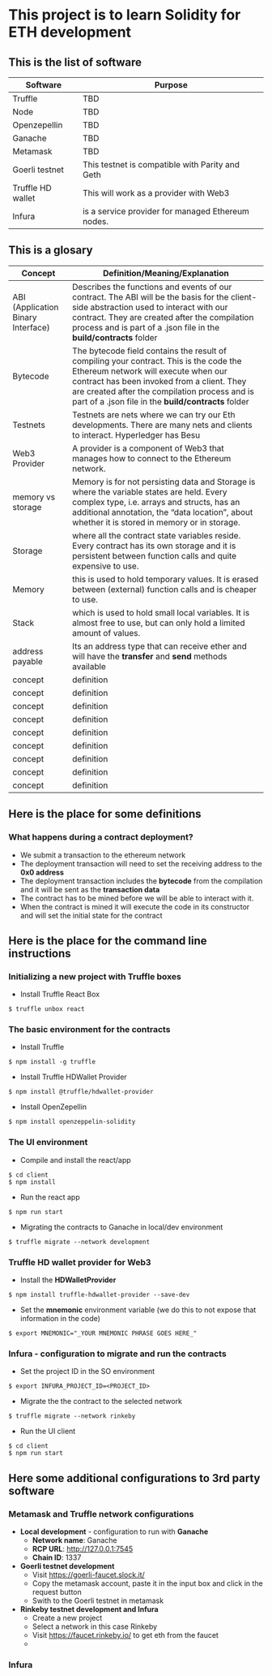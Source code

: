 # This project is to learn Solidity for ETH development

## This is the list of software
Software | Purpose
------------ | -------------
Truffle | TBD
Node | TBD
Openzepellin | TBD
Ganache | TBD
Metamask | TBD
Goerli testnet | This testnet is compatible with Parity and Geth
Truffle HD wallet | This will work as a provider with Web3
Infura | is a service provider for managed Ethereum nodes.

## This is a glosary

Concept | Definition/Meaning/Explanation
------------ | -------------
ABI (Application Binary Interface) | Describes the functions and events of our contract. The ABI will be the basis for the client-side abstraction used to interact with our contract. They are created after the compilation process and is part of a .json file in the **build/contracts** folder
Bytecode | The bytecode field contains the result of compiling your contract. This is the code the Ethereum network will execute when our contract has been invoked from a client. They are created after the compilation process and is part of a .json file in the **build/contracts** folder
Testnets | Testnets are nets where we can try our Eth developments. There are many nets and clients to interact. Hyperledger has Besu
Web3 Provider | A provider is a component of Web3 that manages how to connect to the Ethereum network.
memory vs storage | Memory is for not persisting data and Storage is where the variable states are held. Every complex type, i.e. arrays and structs, has an additional annotation, the “data location”, about whether it is stored in memory or in storage.
Storage | where all the contract state variables reside. Every contract has its own storage and it is persistent between function calls and quite expensive to use.
Memory | this is used to hold temporary values. It is erased between (external) function calls and is cheaper to use.
Stack | which is used to hold small local variables. It is almost free to use, but can only hold a limited amount of values.
address payable | Its an address type that can receive ether and will have the **transfer** and **send** methods available
concept | definition
concept | definition
concept | definition
concept | definition
concept | definition
concept | definition
concept | definition
concept | definition
concept | definition

## Here is the place for some definitions

### What happens during a contract deployment?
- We submit a transaction to the ethereum network
- The deployment transaction will need to set the receiving address to the **0x0 address**
- The deployment transaction includes the **bytecode** from the compilation and it will be sent as the **transaction data**
- The contract has to be mined before we will be able to interact with it.
- When the contract is mined it will execute the code in its constructor and will set the initial state for the contract


## Here is the place for the command line instructions
### Initializing a new project with Truffle boxes
- Install Truffle React Box
```
$ truffle unbox react
```
### The basic environment for the contracts
- Install Truffle
```
$ npm install -g truffle
```
- Install Truffle HDWallet Provider
```
$ npm install @truffle/hdwallet-provider
```
- Install OpenZepellin
```
$ npm install openzeppelin-solidity
```
### The UI environment
- Compile and install the react/app
```
$ cd client
$ npm install
```
- Run the react app
```
$ npm run start
```
- Migrating the contracts to Ganache in local/dev environment
```
$ truffle migrate --network development
```
### Truffle HD wallet provider for Web3
- Install the **HDWalletProvider**
```
$ npm install truffle-hdwallet-provider --save-dev
```
- Set the **mnemonic** environment variable (we do this to not expose that information in the code)
```
$ export MNEMONIC="_YOUR MNEMONIC PHRASE GOES HERE_"
```
### Infura - configuration to migrate and run the contracts
- Set the project ID in the SO environment
```
$ export INFURA_PROJECT_ID=<PROJECT_ID>
```
- Migrate the the contract to the selected network
```
$ truffle migrate --network rinkeby
```
- Run the UI client
```
$ cd client
$ npm run start
```

## Here some additional configurations to 3rd party software

### Metamask and Truffle network configurations
- **Local development** - configuration to run with **Ganache**
    - **Network name**: Ganache
    - **RCP URL**: http://127.0.0.1:7545
    - **Chain ID**: 1337
- **Goerli testnet development**
    - Visit https://goerli-faucet.slock.it/
    - Copy the metamask account, paste it in the input box and click in the request button
    - Swith to the Goerli testnet in metamask
- **Rinkeby testnet development and Infura**
    - Create a new project
    - Select a network in this case Rinkeby
    - Visit https://faucet.rinkeby.io/ to get eth from the faucet
    - 

### Infura
